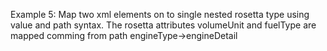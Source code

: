 Example 5:
Map two xml elements on to single nested rosetta type using value and path syntax.
The rosetta attributes volumeUnit and fuelType are mapped comming from path engineType->engineDetail